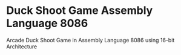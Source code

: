 # Duck Shoot Game Assembly Language 8086
Arcade Duck Shoot Game in Assembly Language 8086 using 16-bit Architecture
